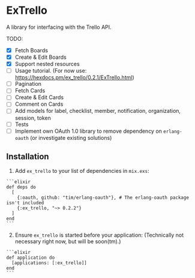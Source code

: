 # ExTrello

A library for interfacing with the Trello API.

TODO:
- [x] Fetch Boards
- [x] Create & Edit Boards
- [x] Support nested resources
- [ ] Usage tutorial. (For now use: https://hexdocs.pm/ex_trello/0.2.1/ExTrello.html)
- [ ] Pagination
- [ ] Fetch Cards
- [ ] Create & Edit Cards
- [ ] Comment on Cards
- [ ] Add models for label, checklist, member, notification, organization, session, token
- [ ] Tests
- [ ] Implement own OAuth 1.0 library to remove dependency on `erlang-oauth` (or investigate existing solutions)

## Installation


  1. Add `ex_trello` to your list of dependencies in `mix.exs`:

    ```elixir
    def deps do
      [
        {:oauth, github: "tim/erlang-oauth"}, # The erlang-oauth package isn't included
        {:ex_trello, "~> 0.2.2"}
      ]
    end
    ```

  2. Ensure `ex_trello` is started before your application: (Technically not necessary right now, but will be soon(tm).)

    ```elixir
    def application do
      [applications: [:ex_trello]]
    end
    ```
